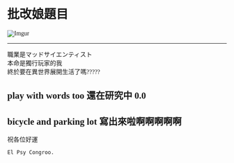 <font face="微軟正黑體">

# 批改娘題目

![Imgur](https://i.imgur.com/frQ0GnB.png)

-----------------------------------------

職業是マッドサイエンティスト  
本命是獨行玩家的我  
終於要在異世界展開生活了嗎?????  

## play with words too 還在研究中 0.0

## bicycle and parking lot 寫出來啦啊啊啊啊啊

祝各位好運  

    El Psy Congroo.

</font>
